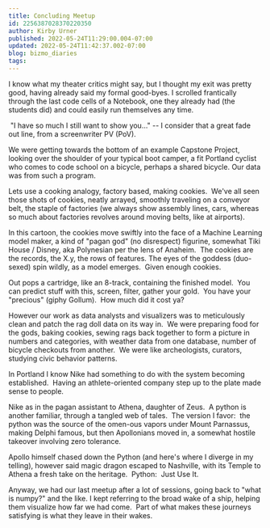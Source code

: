 ```yaml
---
title: Concluding Meetup
id: 2256387028370220350
author: Kirby Urner
published: 2022-05-24T11:29:00.004-07:00
updated: 2022-05-24T11:42:37.002-07:00
blog: bizmo_diaries
tags: 
---
```


[](https://www.flickr.com/photos/kirbyurner/52035096030/in/dateposted-public/)

I know what my theater critics might say, but I thought my exit was pretty good, having already said my formal good-byes. I scrolled frantically through the last code cells of a Notebook, one they already had (the students did) and could easily run themselves any time.  

 "I have so much I still want to show you..." -- I consider that a great fade out line, from a screenwriter PV (PoV).  

We were getting towards the bottom of an example Capstone Project, looking over the shoulder of your typical boot camper, a fit Portland cyclist who comes to code school on a bicycle, perhaps a shared bicycle. Our data was from such a program.

Lets use a cooking analogy, factory based, making cookies.  We've all seen those shots of cookies, neatly arrayed, smoothly traveling on a conveyor belt, the staple of factories (we always show assembly lines, cars, whereas so much about factories revolves around moving belts, like at airports).

In this cartoon, the cookies move swiftly into the face of a Machine Learning model maker, a kind of "pagan god" (no disrespect) figurine, somewhat Tiki House / Disney, aka Polynesian per the lens of Anaheim.  The cookies are the records, the X.y, the rows of features. The eyes of the goddess (duo-sexed) spin wildly, as a model emerges.  Given enough cookies.  

Out pops a cartridge, like an 8-track, containing the finished model.  You can predict stuff with this, screen, filter, gather your gold.  You have your "precious" (giphy Gollum).  How much did it cost ya?

However our work as data analysts and visualizers was to meticulously clean and patch the rag doll data on its way in.  We were preparing food for the gods, baking cookies, sewing rags back together to form a picture in numbers and categories, with weather data from one database, number of bicycle checkouts from another.  We were like archeologists, curators, studying civic behavior patterns.

In Portland I know Nike had something to do with the system becoming established.  Having an athlete-oriented company step up to the plate made sense to people.

Nike as in the pagan assistant to Athena, daughter of Zeus.  A python is another familiar, through a tangled web of tales.  The version I favor:  the python was the source of the omen-ous vapors under Mount Parnassus, making Delphi famous, but then Apollonians moved in, a somewhat hostile takeover involving zero tolerance.  

Apollo himself chased down the Python (and here's where I diverge in my telling), however said magic dragon escaped to Nashville, with its Temple to Athena a fresh take on the heritage.  Python:  Just Use It.

Anyway, we had our last meetup after a lot of sessions, going back to "what is numpy?" and the like. I kept referring to the broad wake of a ship, helping them visualize how far we had come.  Part of what makes these journeys satisfying is what they leave in their wakes.